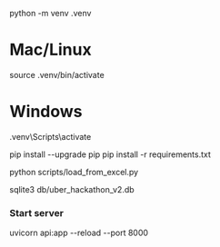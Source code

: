 python -m venv .venv
# Mac/Linux
source .venv/bin/activate
# Windows
.venv\Scripts\activate

pip install --upgrade pip
pip install -r requirements.txt

python scripts/load_from_excel.py

sqlite3 db/uber_hackathon_v2.db

### Start server
uvicorn api:app --reload --port 8000